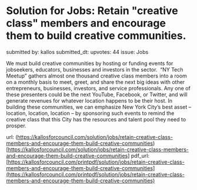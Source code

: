 # Solution for Jobs: Retain "creative class" members and encourage them to build creative communities. #

submitted by: kallos
submitted_dt: 
upvotes: 44
issue: Jobs

We must build creative communities by hosting or funding events for jobseekers, educators, businesses and investors in the sector.  “NY Tech Meetup” gathers almost one thousand creative class members into a room on a monthly basis to meet, greet, and share the next big ideas with other entrepreneurs, businesses, investors, and service professionals. Any one of these presenters could be the next YouTube, Facebook, or Twitter, and will generate revenues for whatever location happens to be their host. In building these communities, we can emphasize New York City’s best asset – location, location, location – by sponsoring such events to remind the creative class that this City has the resources and talent pool they need to prosper.

url: (https://kallosforcouncil.com/solution/jobs/retain-creative-class-members-and-encourage-them-build-creative-communities)[https://kallosforcouncil.com/solution/jobs/retain-creative-class-members-and-encourage-them-build-creative-communities]
pdf_url: [https://kallosforcouncil.com/printpdf/solution/jobs/retain-creative-class-members-and-encourage-them-build-creative-communities](https://kallosforcouncil.com/printpdf/solution/jobs/retain-creative-class-members-and-encourage-them-build-creative-communities)